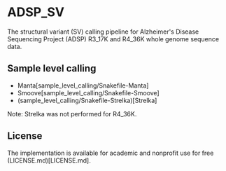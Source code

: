 # ADSP_SV
The structural variant (SV) calling pipeline for Alzheimer's Disease Sequencing Project (ADSP) R3_17K and R4_36K whole genome sequence data.


## Sample level calling
- Manta[sample_level_calling/Snakefile-Manta]
- Smoove[sample_level_calling/Snakefile-Smoove]
- (sample_level_calling/Snakefile-Strelka)[Strelka]

Note: Strelka was not performed for R4_36K.

## License
The implementation is available for academic and nonprofit use for free (LICENSE.md)[LICENSE.md].
